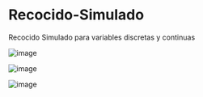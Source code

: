 # Recocido-Simulado

Recocido Simulado para variables discretas y continuas

![image](https://user-images.githubusercontent.com/85517698/224465552-4ea5dc53-92db-47ec-b5b7-09610465d7a3.png)

![image](https://user-images.githubusercontent.com/85517698/224465567-962310ad-81ab-490e-9119-e63f6b4195f2.png)

![image](https://user-images.githubusercontent.com/85517698/224465582-fa124101-09c6-4852-a313-26e3aadd3aef.png)
